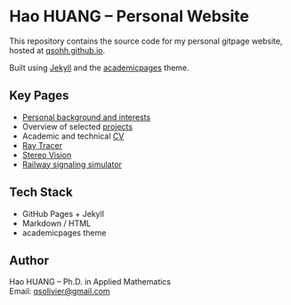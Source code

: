 # Hao HUANG – Personal Website

This repository contains the source code for my personal gitpage website, hosted at [qsohh.github.io](https://qsohh.github.io).

Built using [Jekyll](https://jekyllrb.com) and the [academicpages](https://github.com/academicpages/academicpages.github.io) theme.

## Key Pages

- [Personal background and interests](https://qsohh.github.io/)
- Overview of selected [projects](https://qsohh.github.io/projects/)
- Academic and technical [CV](https://qsohh.github.io/cv/)
- [Ray Tracer](https://qsohh.github.io/projects/raytracer/)
- [Stereo Vision](https://qsohh.github.io/projects/stereovision/)
- [Railway signaling simulator](https://qsohh.github.io/projects/railway_signaling_simulator/)

## Tech Stack

- GitHub Pages + Jekyll
- Markdown / HTML
- academicpages theme

## Author

Hao HUANG – Ph.D. in Applied Mathematics  
Email: qsolivier@gmail.com
